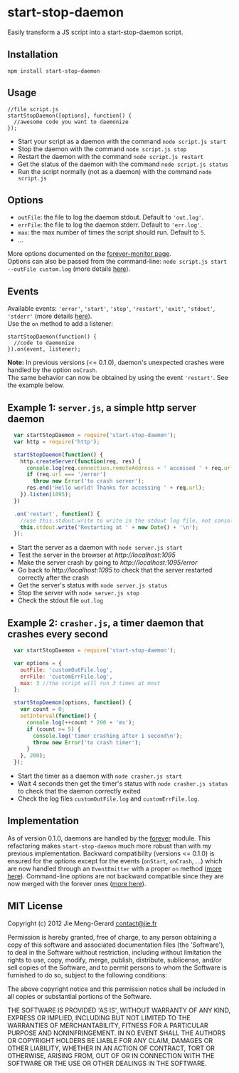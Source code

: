 # start-stop-daemon

Easily transform a JS script into a start-stop-daemon script.

## Installation

    npm install start-stop-daemon

## Usage

    //file script.js    
    startStopDaemon([options], function() {
      //awesome code you want to daemonize
    });

* Start your script as a daemon with the command `node script.js start`
* Stop the daemon with the command `node script.js stop`
* Restart the daemon with the command `node script.js restart`
* Get the status of the daemon with the command `node script.js status`
* Run the script normally (not as a daemon) with the command `node script.js`
    
## Options

* `outFile`: the file to log the daemon stdout. Default to `'out.log'`.
* `errFile`: the file to log the daemon stderr. Default to `'err.log'`.
* `max`: the max number of times the script should run. Default to `5`.
* ...

More options documented on the [forever-monitor page][0].  
Options can also be passed from the command-line: `node script.js start --outFile custom.log` (more details [here][1]).

## Events

Available events: `'error'`, `'start'`, `'stop'`, `'restart'`, `'exit'`, `'stdout'`, `'stderr'` (more details [here][2]).  
Use the `on` method to add a listener:

    startStopDaemon(function() {
      //code to daemonize
    }).on(event, listener);  

**Note:** In previous versions (<= 0.1.0), daemon's unexpected crashes were handled by the option `onCrash`.  
The same behavior can now be obtained by using the event `'restart'`. See the example below.


## Example 1: `server.js`, a simple http server daemon

``` js
  var startStopDaemon = require('start-stop-daemon');
  var http = require('http');

  startStopDaemon(function() {  
    http.createServer(function(req, res) {           
      console.log(req.connection.remoteAddress + ' accessed ' + req.url);
      if (req.url === '/error') 
        throw new Error('to crash server');        
      res.end('Hello world! Thanks for accessing ' + req.url);        
    }).listen(1095);    
  })

  .on('restart', function() {
    //use this.stdout.write to write in the stdout log file, not console.log
    this.stdout.write('Restarting at ' + new Date() + '\n'); 
  });
```

* Start the server as a daemon with `node server.js start`  
* Test the server in the browser at *http://localhost:1095*  
* Make the server crash by going to *http://localhost:1095/error*  
* Go back to *http://localhost:1095* to check that the server restarted correctly after the crash    
* Get the server's status with `node server.js status`    
* Stop the server with `node server.js stop`    
* Check the stdout file `out.log`    

## Example 2: `crasher.js`, a timer daemon that crashes every second

``` js
  var startStopDaemon = require('start-stop-daemon');

  var options = {
    outFile: 'customOutFile.log',   
    errFile: 'customErrFile.log',
    max: 3 //the script will run 3 times at most
  };

  startStopDaemon(options, function() {
    var count = 0;
    setInterval(function() {
      console.log(++count * 200 + 'ms');
      if (count >= 5) {
        console.log('timer crashing after 1 second\n');
        throw new Error('to crash timer');                       
      }
    }, 200);      
  });
```

* Start the timer as a daemon with `node crasher.js start`  
* Wait 4 seconds then get the timer's status with `node crasher.js status` to check that the daemon correctly exited  
* Check the log files `customOutFile.log` and `customErrFile.log`.     
    
## Implementation

As of version 0.1.0, daemons are handled by the [forever][3] module.
This refactoring makes `start-stop-daemon` much more robust than with my previous implementation.
Backward compatibility (versions <= 0.1.0) is ensured for the options except for the events (`onStart`, `onCrash`, ...)
which are now handled through an `EventEmitter` with a proper `on` method ([more here][2]).
Command-line options are not backward compatible since they are now merged with the forever ones ([more here][1]).


## MIT License 

Copyright (c) 2012 Jie Meng-Gerard <contact@jie.fr>

Permission is hereby granted, free of charge, to any person obtaining
a copy of this software and associated documentation files (the
'Software'), to deal in the Software without restriction, including
without limitation the rights to use, copy, modify, merge, publish,
distribute, sublicense, and/or sell copies of the Software, and to
permit persons to whom the Software is furnished to do so, subject to
the following conditions:

The above copyright notice and this permission notice shall be
included in all copies or substantial portions of the Software.

THE SOFTWARE IS PROVIDED 'AS IS', WITHOUT WARRANTY OF ANY KIND,
EXPRESS OR IMPLIED, INCLUDING BUT NOT LIMITED TO THE WARRANTIES OF
MERCHANTABILITY, FITNESS FOR A PARTICULAR PURPOSE AND NONINFRINGEMENT.
IN NO EVENT SHALL THE AUTHORS OR COPYRIGHT HOLDERS BE LIABLE FOR ANY
CLAIM, DAMAGES OR OTHER LIABILITY, WHETHER IN AN ACTION OF CONTRACT,
TORT OR OTHERWISE, ARISING FROM, OUT OF OR IN CONNECTION WITH THE
SOFTWARE OR THE USE OR OTHER DEALINGS IN THE SOFTWARE.


[0]: https://github.com/nodejitsu/forever-monitor#options-available-when-using-forever-in-nodejs
[1]: https://github.com/nodejitsu/forever#using-forever-from-the-command-line
[2]: https://github.com/nodejitsu/forever-monitor#events-available-when-using-an-instance-of-forever-in-nodejs
[3]: https://github.com/nodejitsu/forever